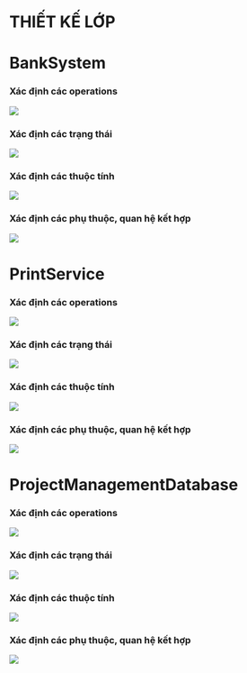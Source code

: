 # THIẾT KẾ LỚP

# BankSystem
### Xác định các operations
![](https://www.planttext.com/api/plantuml/png/T8v12i8m44NtESKiAtY2hAhYlk09nkaKGvDCoAI5K3oP2u_a5MoXIzsznNkV_tczMosOonIy8O-gSCOutgeM3h0O04XPY5Kxh85ZQJWaBvNPmdMd8oIiz60QBNGx7IpCulgjdpcxePw8PFgPh-fTn3F6pLQE_KNYu7B0uYGs_xUVfbtbxVWN003__mC0)
### Xác định các trạng thái
![](https://www.planttext.com/api/plantuml/png/UhzxlqDnIM9HIMbk3bUqLgo2hgwTWcDoSdvfNabOQb5cMcPoOabcVXuN5Z6mse34ojpKl9A0elparEBYpBnq1IkOVWM8ujGKBan5I5gTytCBSb9BKe4QeI8AK8K8dN0r87qWPoBK1fScWzIcbURWjyOjCJCdDGL98qI02rKQqtpNegBy8Yw7rBmKK1010000__y30000)

### Xác định các thuộc tính
![](https://www.planttext.com/api/plantuml/png/T90nRiCm34LtduAZ2wGNy9GsJiOWG4v0oKmZH28DaJOW53rPXnwfLwY4UcotJxx_IOBVdrzxDSosfDZvYAhmYlou5ZLAyDu1FBjQdp7H05VBWTzQppAoehSWVA9AHbbSf4RGUrdOHZHqg0rjgaAOitXIlM19nDPJcgEKbZzkQWSp5dyd_nZWigcd0LO9KyklbCEjlFok-2DUhKua4d9pA_5q4Bw5dB1Tsly_-wFRLtFxmGy0003__mC0)
### Xác định các phụ thuộc, quan hệ kết hợp
![](https://www.planttext.com/api/plantuml/png/T91D2i8m44RtESKi5VG2NKZzsmkUO1f733P9oQI589xCXKVo2YOs4H7TpS3xlidButQlsQFplMw5R94PLcZE-y2UD5m407JEIcBUOT1a_8Hqrzf0LC4sJpFeCCWJoNC5kpnDAnYiEgJyG4uTmr9As_-CHxInjYKqYMOoXxKrH-KqUcNDv7_tLUGNbwQy5Ywl6_JO89CG7sRp-U8TWweu4YULfFdDbix8IaVeHt8yyuMMUn5zgQl8ucWlwcYNVle9003__mC0)

# PrintService
### Xác định các operations
![](https://www.planttext.com/api/plantuml/png/J8uz2W8n50RxdEALyGgfjh5Vr0k4v4E3-UFbkR38dip28ta5MKZ4RXYccC_hFJMnB8yKbOksDPevP3c3b-10JqL4TJUpNTqDxgvh1qD37Gmj9VXVUWa9phBNqi7GK7_f5Hbi1IVKmgAHQYmhOEZOQRIRcf3zFlW5003__mC0)
### Xác định các trạng thái
![](https://www.planttext.com/api/plantuml/png/UhzxlqDnIM9HIMbk3bUqLgo2hgwTGb1gOafbI7v0KMPU2HSo1omBPcNcfGSaLYPdf2PdArX1X1JW0a6fXQMfnIMfARWrXsJcfYOd5gN0DSC5y6XsJyrBBKe4QGzABSWlAW5gXWgbAa154Bend0cttZa_jo0d5QZ72k5ai0IIBhXpiEc2Iy9qOJWC4eeW9io189z29U52NAW6WpG1eu0BNIDCt24rBmKKJG00003__mC0)
### Xác định các thuộc tính
![](https://www.planttext.com/api/plantuml/png/J8yn3e9044LxJZ4b5bvWAnej3OeNc2m_k95bDyD0Gemdi_18Na4WGAZcpyjBPlxlyyrQPT7ErucjkMqf5zTe0UcT1RqIecES2EJ27eOA7RTgmzSEtKZdCK513ABd89vr9zCivppO1-mpZKimjAA3eJwuSbFlpiEobAakmT2ATcg51iAAstmrXOzr633-SrhIwhwJ34qvbVm3003__mC0)
### Xác định các phụ thuộc, quan hệ kết hợp
![](https://www.planttext.com/api/plantuml/png/P94x3i8m44HxdsBBKEG2Bb0Q-l2vWEMiWaNi67yYHOYJKN0aha1Yl06KRcRrl3iZlnxFoWVXGjGTavtm7cgdJ3YY6vH4k340iFEa5gCyexmKDWiEDDfm67hLBEX9QPJ2DKN8WWEDVj0M3JeHy82sTw50RRj-HEImouhOEwDa-Lwsj3DRUfRjFc94nlxQbELsMGBy4zO35LgpTE7BKgCrI-SdbffvSAdR6axX9b8B8zg9IzlXcY9NQ9hvDzu0003__mC0)

# ProjectManagementDatabase 
### Xác định các operations
![](https://www.planttext.com/api/plantuml/png/UhzxlqDnIM9HIMbk3bToJc9niK90KNvMQdA9Rs9UOdfgRcfUYKjYIM9IOd6gGZMNWe92SKb-KIfK3KX6em32je9frBHIAClFJ06fJKyjmQBICyLA8RYaA3ClNHEk2QIwj20biOGeeskv75BpKa1E1W000F__0m00)
### Xác định các trạng thái
![](https://www.planttext.com/api/plantuml/png/UhzxlqDnIM9HIMbk3bUqLgo2hgwTGd19Vb5cNdf0KNvMQdA9Is998XUc45Wbb0-IJKrHi580ImGdbgMcSA5AWHG3ZSTbZcjHKNuHN3z8Yu9ROcOEq1Y834oxGsfU2iYb00000F__0m00)
### Xác định các thuộc tính
![](https://www.planttext.com/api/plantuml/png/UhzxlqDnIM9HIMbk3bToJc9niK90KNvMQdA9Rs9UOdfgRcfUYKjYIM9IOd6gGZMNWe9k2fJdd9-N1rIMcPzdfO1WWrGKG0m8IKpAIRLI22ufoinBHn9tJapE08hx9XO01HMAI_ABKg5MWYpIWAgoWhb3qqgXB3yp1QGsFRK4YqhF59Wbcd1D8DMb1K2d4cLqBPT3QbuAA0G00000__y30000)
### Xác định các phụ thuộc, quan hệ kết hợp
![](https://www.planttext.com/api/plantuml/png/UhzxlqDnIM9HIMbk3bToJc9niK90KNvMQdA9Rs9UOdfgRcfUYKjYIM9IOd6gGZMNWe92SKb-KIfK3KX6em32je9frBHIAClFJ06fJKyjmQBICyLA8RYaA3ClNHEk2QIwj20biOGeeskvKDqAvS4SoiM5sm-wkdOmNGfM4CyKAm3jJIIW1yw1QyhC0-i3M-YGcfS22a400000__y30000)
